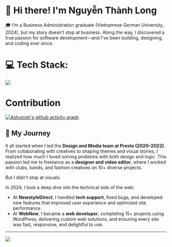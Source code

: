 # 👋 Hi there! I'm Nguyễn Thành Long

🎓 I’m a Business Administration graduate (Vietnamese German University, 2024), but my story doesn’t stop at business. Along the way, I discovered a true passion for software development—and I've been building, designing, and coding ever since.

# 💻 Tech Stack:
<p align="left">
  <img src="https://skillicons.dev/icons?i=ruby,rails,php,wordpress,postgres,javascript,vite,svelte,ps&theme=dark" />
</p>

# Contribution
[![Ashutosh's github activity graph](https://github-readme-activity-graph.vercel.app/graph?username=longnosuke&bg_color=000000&color=56D364&line=389e65&point=56D364&area=true&hide_border=true)](https://github.com/ashutosh00710/github-readme-activity-graph)

## 🚀 My Journey

It all started when I led the **Design and Media team at Presto (2020–2022)**. From collaborating with creatives to shaping themes and visual stories, I realized how much I loved solving problems with both design and logic. This passion led me to freelance as a **designer and video editor**, where I worked with clubs, bands, and fashion creatives on 10+ diverse projects.

But I didn’t stop at visuals.

In 2024, I took a deep dive into the technical side of the web:
- At **NewstyleDirect**, I handled **tech support**, fixed bugs, and developed new features that improved user experience and optimized site performance.
- At **WebNow**, I became a **web developer**, completing 15+ projects using WordPress, delivering custom web solutions, and ensuring every site was fast, responsive, and delightful to use.

---
[![](https://visitcount.itsvg.in/api?id=longnosuke&icon=0&color=0)](https://visitcount.itsvg.in)


<!-- Proudly created with GPRM ( https://gprm.itsvg.in ) -->
